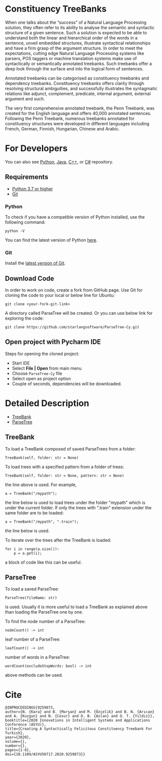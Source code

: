 Constituency TreeBanks
============

When one talks about the “success” of a Natural Language Processing solution, they often refer to its ability to analyse the semantic and syntactic structure of a given sentence. Such a solution is expected to be able to understand both the linear and hierarchical order of the words in a sentence, unveil embedded structures, illustrate syntactical relationships and have a firm grasp of the argument structure. In order to meet the expectations, cutting edge Natural Language Processing systems like parsers, POS taggers or machine translation systems make use of syntactically or semantically annotated treebanks. Such treebanks offer a deep look through the surface and into the logical form of sentences.

Annotated treebanks can be categorised as constituency treebanks and dependency treebanks. Constituency treebanks offers clarity through resolving structural ambiguities, and successfully illustrates the syntagmatic relations like adjunct, complement, predicate, internal argument, external argument and such. 

The very first comprehensive annotated treebank, the Penn Treebank, was created for the English language and offers 40,000 annotated sentences. Following the Penn Treebank, numerous treebanks annotated for constituency structures were developed in different languages including French, German, Finnish, Hungarian, Chinese and Arabic.

For Developers
============

You can also see [Python](https://github.com/starlangsoftware/ParseTree-Py), [Java](https://github.com/starlangsoftware/ParseTree), [C++](https://github.com/starlangsoftware/ParseTree-CPP), or [C#](https://github.com/starlangsoftware/ParseTree-CS) repository.

## Requirements

* [Python 3.7 or higher](#python)
* [Git](#git)

### Python 

To check if you have a compatible version of Python installed, use the following command:

    python -V
    
You can find the latest version of Python [here](https://www.python.org/downloads/).

### Git

Install the [latest version of Git](https://git-scm.com/book/en/v2/Getting-Started-Installing-Git).

## Download Code

In order to work on code, create a fork from GitHub page. 
Use Git for cloning the code to your local or below line for Ubuntu:

	git clone <your-fork-git-link>

A directory called ParseTree will be created. Or you can use below link for exploring the code:

	git clone https://github.com/starlangsoftware/ParseTree-Cy.git

## Open project with Pycharm IDE

Steps for opening the cloned project:

* Start IDE
* Select **File | Open** from main menu
* Choose `ParseTree-Cy` file
* Select open as project option
* Couple of seconds, dependencies will be downloaded. 

Detailed Description
============

+ [TreeBank](#treebank)
+ [ParseTree](#parsetree)

## TreeBank

To load a TreeBank composed of saved ParseTrees from a folder:

	TreeBank(self, folder: str = None)

To load trees with a specified pattern from a folder of trees: 

	TreeBank(self, folder: str = None, pattern: str = None)
		
the line above is used. For example,

	a = TreeBank("/mypath");

the line below is used to load trees under the folder "mypath" which is under the current folder. If only the trees with ".train" extension under the same folder are to be loaded:

	a = TreeBank("/mypath", ".train");

the line below is used. 

To iterate over the trees after the TreeBank is loaded:

	for i in range(a.size()):
		p = a.get(i);
	
a block of code like this can be useful.

## ParseTree

To load a saved ParseTree:

	ParseTree(fileName: str)
	
is used. Usually it is more useful to load a TreeBank as explained above than loading the ParseTree one by one.

To find the node number of a ParseTree:

	nodeCount() -> int
	
leaf number of a ParseTree:

	leafCount() -> int
	
number of words in a ParseTree:

	wordCount(excludeStopWords: bool) -> int
	
above methods can be used.

# Cite

	@INPROCEEDINGS{9259873,
  	author={N. {Kara} and B. {Marşan} and M. {Özçelik} and B. N. {Arıcan} and A. {Kuzgun} and N. {Cesur} and D. B. {Aslan} and O. T. {Yıldız}},
  	booktitle={2020 Innovations in Intelligent Systems and Applications Conference (ASYU)}, 
  	title={Creating A Syntactically Felicitous Constituency Treebank For Turkish}, 
  	year={2020},
  	volume={},
  	number={},
  	pages={1-6},
  	doi={10.1109/ASYU50717.2020.9259873}}
